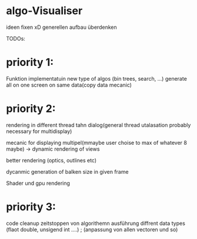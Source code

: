 # algo-Visualiser

ideen fixen xD
generellen aufbau überdenken


TODOs:
# priority 1:
Funktion implementatuin
new type of algos (bin trees, search, ...)
generate all on one screen on same data(copy data mecanic)

# priority 2:
rendering in different thread tahn dialog(general thread utalasation probably necessary for multidisplay)

mecanic for displaying multipel(mmaybe user choise to max of whatever 8 maybe) -> dynamic rendering of views

better rendering (optics, outlines etc)

dycanmic generation of balken size in given frame

Shader und gpu rendering

# priority 3:
code cleanup
zeitstoppen von algorithemn ausführung
diffrent data types (flaot double, unsigend int ....) ; (anpassung von allen vectoren und so)
